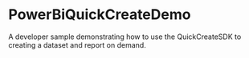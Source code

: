 # PowerBiQuickCreateDemo
A developer sample demonstrating how to use the QuickCreateSDK to creating a dataset and report on demand.
